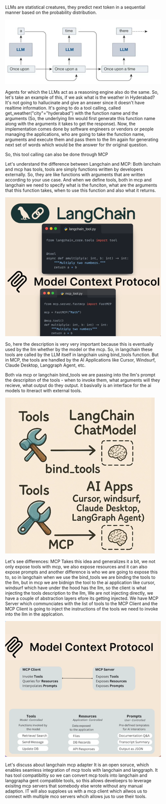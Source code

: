 LLMs are statistical creatures, they predict next token in a sequential manner based on the probability distribution. 

![LLMs Behaviour](./Images/LLMs_Behaviour.png)

Agents for which the LLMs act as a reasoning engine also do the same. So, let's take an example of this, if we ask what is the weather in Hyderabad? It's not going to hallucinate and give an answer since it doesn't have realtime information. It's going to do a tool calling, called get_weather("city"="hyderabad") with the function name and the arguments (So, the underlying llm would first generate this function name along with the arguments it takes to get the response). Now, the implementation comes done by software engineers or vendors or people managing the applications, who are going to take the function name, arguments and execute them and pass them to the llm again for generating next set of words which would be the answer for thr original question.

So, this tool calling can also be done through MCP

Let's understand the difference between Langchain and MCP:
Both lanchain and mcp has tools, tools are simply functions written by developers externally. So, they are like functions with arguments that are written according to your use case. And when we define tools, both in mcp and langchain we need to specify what is the funciton, what are the arguments that this function takes, when to use this function and also what it returns.

![Tool Definition MCP and Langchain](./Images/Toolcalling_mcplangchain.png)

So, here the description is very very important because this is eventually used by the llm whether by the model or the mcp. So, in langchain these tools are called by the LLM itself in langchain using bind_tools function. But in MCP, the tools are handled by the AI Applications like Cursor, Windsurf, Claude Desktop, Langgraph Agent, etc. 

Both via mcp or langchain bind_tools we are passing into the llm's prompt the descripiton of the tools - when to invoke them, what arguments will they recieve, what output do they output. it basivally is an interface for the ai models to itneract with external tools.

![Langchain and MCP Difference](./Images/langchain_mcp_difference.png)

Let's see differences:
MCP Takes this idea and generalizes it a bit, we not only expose tools with mcp, we also expose resources and it can also expose prompts and another difference is who we are going to expose this to,  so in langchain when we use the bind_tools we are binding the tools to the llm, but in mcp we are bidnign the tool to the ai application like cursor, windsurf which have under the hood has the llm, so the client is what injecting the tools description to the llm, We are not injecting directly, we have a couple of abstraction layers efore its getting injected. We have MCP Server which communciates with the list of tools to the MCP Client and the MCP Client is going to inject the instructions of the tools we need to invoke into the llm in the applcation.

![MCP Working](./Images/MCP_Working.png)


Let's discuss about langchain mcp adapter
It is an open soruce, which enables seamless integration of mcp tools with langchain and langgraph. It has tool compatibiltiy so we can convert mcp tools into langchain and langgrapha gent compatible tools, so this allows develoeprs to leverage exisitng mcp servers that somebody else wrote without any manual adaption. IT will also supploes us with a mcp client which allwos us to connect with multiple mco servers whcih allows jus to use their tools.


